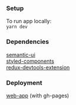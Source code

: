 ### Setup

To run app locally:  
`yarn dev`

### Dependencies
[semantic-ui](https://react.semantic-ui.com/)  
[styled-components](https://styled-components.com/)  
[redux-devtools-extension](https://www.npmjs.com/package/redux-devtools-extension)

### Deployment

[web-app](https://fluric.github.io/reversi-frontend/) (with gh-pages)